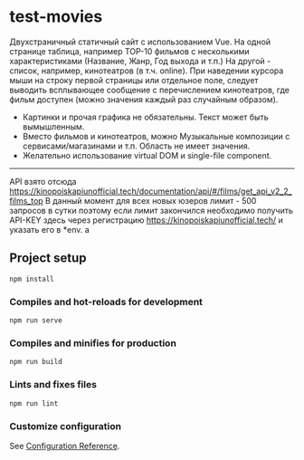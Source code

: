 # test-movies
Двухстраничный статичный сайт с использованием Vue.
На одной странице таблица, например TOP-10 фильмов с несколькими характеристиками (Название, Жанр, Год выхода и т.п.)
На другой - список, например, кинотеатров (в т.ч. online).
При наведении курсора мыши на строку первой страницы или отдельное поле,
следует выводить всплывающее сообщение с перечислением кинотеатров, где фильм доступен (можно значения каждый раз случайным образом).
- Картинки и прочая графика не обязательны. Текст может быть вымышленным.
- Вместо фильмов и кинотеатров, можно Музыкальные композиции с сервисами/магазинами и т.п. Область не имеет значения.
- Желательно использование virtual DOM и single-file component.
***
API взято отсюда https://kinopoiskapiunofficial.tech/documentation/api/#/films/get_api_v2_2_films_top
В данный момент для всех новых юзеров лимит - 500 запросов в сутки
поэтому если лимит закончился необходимо получить API-KEY здесь через регистрацию https://kinopoiskapiunofficial.tech/
и указать его в *env.
a
## Project setup
```
npm install
```

### Compiles and hot-reloads for development
```
npm run serve
```

### Compiles and minifies for production
```
npm run build
```

### Lints and fixes files
```
npm run lint
```

### Customize configuration
See [Configuration Reference](https://cli.vuejs.org/config/).
